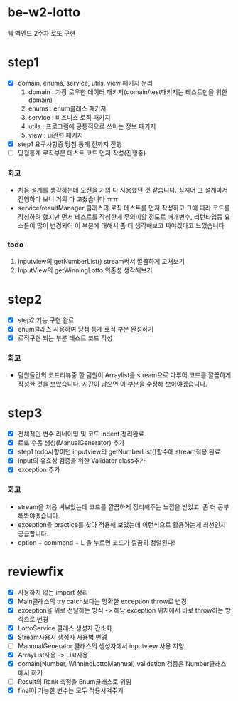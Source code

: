 # be-w2-lotto
웹 백엔드 2주차 로또 구현

# step1
- [x] domain, enums, service, utils, view 패키지 분리
   1. domain : 가장 로우한 데이터 패키지(domain/test패키지는 테스트만을 위한 domain)
   2. enums : enum클래스 패키지
   3. service : 비즈니스 로직 패키지
   4. utils : 프로그램에 공통적으로 쓰이는 정보 패키지
   5. view : ui관련 패키지
- [x] step1 요구사항중 당첨 통계 전까지 진행
- [ ] 당첨통계 로직부분 테스트 코드 먼저 작성(진행중)

### 회고
- 처음 설계를 생각하는데 오전을 거의 다 사용했던 것 같습니다. 심지어 그 설계마저 진행하다 보니 거의 다 고쳤습니다 ㅠㅠ
- service/resultManager 클래스의 로직 테스트를 먼저 작성하고 그에 따라 코드를 작성하려 했지만 먼저 테스트를 작성한게 무의미할 정도로
매개변수, 리턴타입등 요소들이 많이 변경되어 이 부분에 대해서 좀 더 생각해보고 짜야겠다고 느꼈습니다


### todo
1. inputview의 getNumberList() stream써서 깔끔하게 고쳐보기
2. InputView의 getWinningLotto 의존성 생각해보기


# step2
- [x] step2 기능 구현 완료
- [x] enum클래스 사용하여 당첨 통계 로직 부분 완성하기
- [x] 로직구현 되는 부분 테스트 코드 작성

### 회고
- 팀원들간의 코드리뷰중 한 팀원이 Arraylist를 stream으로 다루어 코드를 깔끔하게 작성한 것을 보았습니다. 시간이 남으면 이 부분을 수정해 보아야겠습니다.

# step3 
- [x] 전체적인 변수 리네이밍 및 코드 indent 정리완료
- [x] 로또 수동 생성(ManualGenerator) 추가
- [x] step1 todo사항이던 inputview의 getNumberList()함수에 stream적용 완료
- [x] input의 유효성 검증을 위한 Validator class추가
- [x] exception 추가

### 회고
- stream을 처음 써보았는데 코드를 깔끔하게 정리해주는 느낌을 받았고, 좀 더 공부해봐야겠습니다.
- exception을 practice를 찾아 적용해 보았는데 이런식으로 활용하는게 최선인지 궁금합니다.
- option + command + L 을 누르면 코드가 깔끔히 정렬된다!

# reviewfix
- [x] 사용하지 않는 import 정리
- [x] Main클래스의 try catch보다는 명확한 exception throw로 변경
- [x] exception을 위로 전달하는 방식 -> 해당 exception 위치에서 바로 throw하는 방식으로 변경
- [x] LottoService 클래스 생성자 간소화
- [x] Stream사용시 생성자 사용법 변경
- [ ] MannualGenerator 클래스의 생성자에서 inputview 사용 지양
- [x] ArrayList사용 -> List사용
- [x] domain(Number, WinningLottoMannual) validation 검증은 Number클래스에서 하기
- [ ] Result의 Rank 측정을 Enum클래스로 위임
- [x] final이 가능한 변수는 모두 적용시켜주기